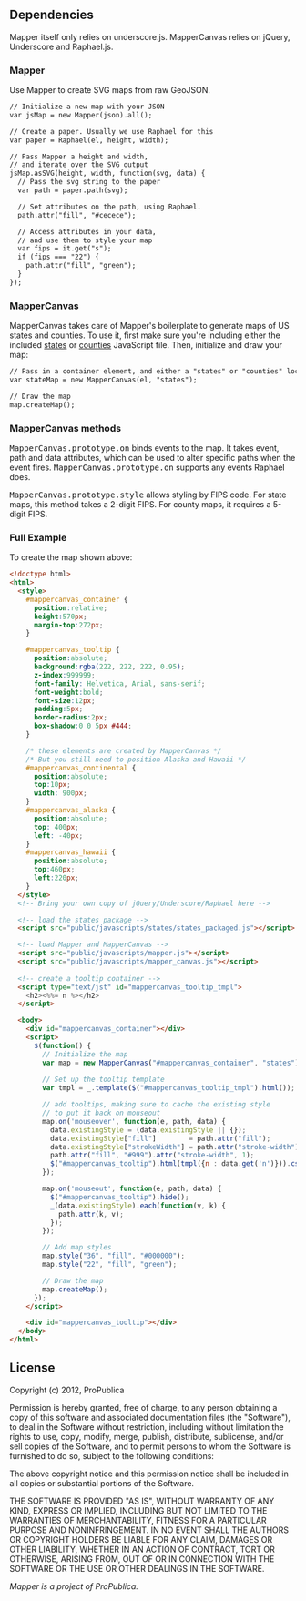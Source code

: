 ## Dependencies

Mapper itself only relies on underscore.js. MapperCanvas relies on jQuery, Underscore and Raphael.js.

### Mapper

Use Mapper to create SVG maps from raw GeoJSON.

```html
// Initialize a new map with your JSON
var jsMap = new Mapper(json).all();

// Create a paper. Usually we use Raphael for this
var paper = Raphael(el, height, width);

// Pass Mapper a height and width, 
// and iterate over the SVG output
jsMap.asSVG(height, width, function(svg, data) {
  // Pass the svg string to the paper
  var path = paper.path(svg);

  // Set attributes on the path, using Raphael.
  path.attr("fill", "#cecece");

  // Access attributes in your data,
  // and use them to style your map
  var fips = it.get("s");
  if (fips === "22") {
    path.attr("fill", "green");
  }
});

```

### MapperCanvas

MapperCanvas takes care of Mapper's boilerplate to generate maps of US states and counties. To use it, first make sure you're including either the included <a href="https://github.com/propublica/mapper/blob/master/public/javascripts/states/states_packaged.js">states</a> or <a href="https://github.com/propublica/mapper/blob/master/public/javascripts/counties/counties_packaged.js">counties</a> JavaScript file. Then, initialize and draw your map:

```html
// Pass in a container element, and either a "states" or "counties" locality.
var stateMap = new MapperCanvas(el, "states");

// Draw the map
map.createMap();

```

### MapperCanvas methods

<tt>MapperCanvas.prototype.on</tt> binds events to the map. It takes event, path and data attributes, which can be used to alter specific paths when the event fires. <tt>MapperCanvas.prototype.on</tt> supports any events Raphael does.

<tt>MapperCanvas.prototype.style</tt> allows styling by FIPS code. For state maps, this method takes a 2-digit FIPS. For county maps, it requires a 5-digit FIPS.

### Full Example

To create the map shown above:

```html
<!doctype html>
<html>
  <style>
    #mappercanvas_container {
      position:relative;
      height:570px;
      margin-top:272px;
    }

    #mappercanvas_tooltip {
      position:absolute;
      background:rgba(222, 222, 222, 0.95);
      z-index:999999;
      font-family: Helvetica, Arial, sans-serif;
      font-weight:bold;
      font-size:12px;
      padding:5px;
      border-radius:2px;
      box-shadow:0 0 5px #444;
    }

    /* these elements are created by MapperCanvas */
    /* But you still need to position Alaska and Hawaii */
    #mappercanvas_continental {
      position:absolute;
      top:10px;
      width: 900px;
    }
    #mappercanvas_alaska {
      position:absolute;
      top: 400px;
      left: -40px;
    }
    #mappercanvas_hawaii {
      position:absolute;
      top:460px;
      left:220px;
    }
  </style>
  <!-- Bring your own copy of jQuery/Underscore/Raphael here -->

  <!-- load the states package -->
  <script src="public/javascripts/states/states_packaged.js"></script>

  <!-- load Mapper and MapperCanvas -->
  <script src="public/javascripts/mapper.js"></script>
  <script src="public/javascripts/mapper_canvas.js"></script>
  
  <!-- create a tooltip container -->
  <script type="text/jst" id="mappercanvas_tooltip_tmpl">
    <h2><%%= n %></h2>
  </script>

  <body>
    <div id="mappercanvas_container"></div>
    <script>
      $(function() {
        // Initialize the map
        var map = new MapperCanvas("#mappercanvas_container", "states");
        
        // Set up the tooltip template
        var tmpl = _.template($("#mappercanvas_tooltip_tmpl").html());

        // add tooltips, making sure to cache the existing style
        // to put it back on mouseout
        map.on('mouseover', function(e, path, data) {
          data.existingStyle = (data.existingStyle || {});
          data.existingStyle["fill"]        = path.attr("fill");
          data.existingStyle["strokeWidth"] = path.attr("stroke-width");
          path.attr("fill", "#999").attr("stroke-width", 1);
          $("#mappercanvas_tooltip").html(tmpl({n : data.get('n')})).css("left", e.pageX + 20).css("top", e.pageY + 20).show();
        });

        map.on('mouseout', function(e, path, data) {
          $("#mappercanvas_tooltip").hide();
          _(data.existingStyle).each(function(v, k) {
            path.attr(k, v);
          });
        });

        // Add map styles
        map.style("36", "fill", "#000000");
        map.style("22", "fill", "green");

        // Draw the map
        map.createMap();
      });
    </script>

    <div id="mappercanvas_tooltip"></div>
  </body>
</html>
```

## License

Copyright (c) 2012, ProPublica

Permission is hereby granted, free of charge, to any person obtaining a copy
of this software and associated documentation files (the "Software"), to deal
in the Software without restriction, including without limitation the rights
to use, copy, modify, merge, publish, distribute, sublicense, and/or sell
copies of the Software, and to permit persons to whom the Software is furnished
to do so, subject to the following conditions:

The above copyright notice and this permission notice shall be included in all
copies or substantial portions of the Software.

THE SOFTWARE IS PROVIDED "AS IS", WITHOUT WARRANTY OF ANY KIND, EXPRESS OR
IMPLIED, INCLUDING BUT NOT LIMITED TO THE WARRANTIES OF MERCHANTABILITY,
FITNESS FOR A PARTICULAR PURPOSE AND NONINFRINGEMENT. IN NO EVENT SHALL THE
AUTHORS OR COPYRIGHT HOLDERS BE LIABLE FOR ANY CLAIM, DAMAGES OR OTHER
LIABILITY, WHETHER IN AN ACTION OF CONTRACT, TORT OR OTHERWISE, ARISING
FROM, OUT OF OR IN CONNECTION WITH THE SOFTWARE OR THE USE OR OTHER DEALINGS
IN THE SOFTWARE.

_Mapper is a project of ProPublica._
